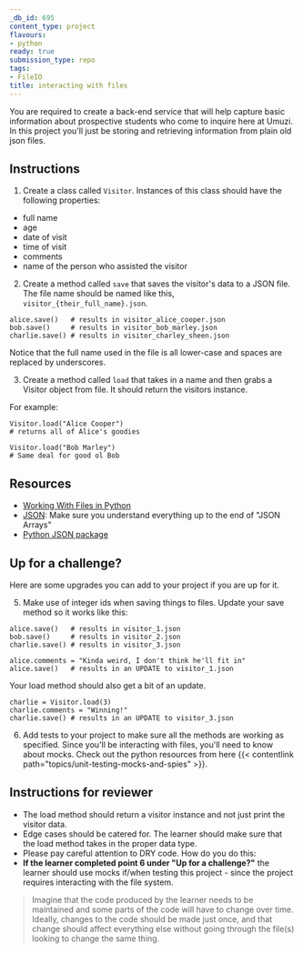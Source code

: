 ```yaml
---
_db_id: 695
content_type: project
flavours:
- python
ready: true
submission_type: repo
tags:
- FileIO
title: interacting with files
---
```


You are required to create a back-end service that will help capture basic information about prospective students who come to inquire here at Umuzi. In this project you'll just be storing and retrieving information from plain old json files.

## Instructions

1. Create a class called `Visitor`. Instances of this class should have the following properties:

- full name
- age
- date of visit
- time of visit
- comments
- name of the person who assisted the visitor

2. Create a method called `save` that saves the visitor's data to a JSON file. The file name should be named like this, `visitor_{their_full_name}.json`.

```
alice.save()   # results in visitor_alice_cooper.json
bob.save()     # results in visitor_bob_marley.json
charlie.save() # results in visitor_charley_sheen.json
```

Notice that the full name used in the file is all lower-case and spaces are replaced by underscores.

3. Create a method called `load` that takes in a name and then grabs a Visitor object from file. It should return the visitors instance.

For example:

```
Visitor.load("Alice Cooper")
# returns all of Alice's goodies

Visitor.load("Bob Marley")
# Same deal for good ol Bob
```

## Resources

- [Working With Files in Python](https://realpython.com/working-with-files-in-python/)
- [JSON](https://www.w3schools.com/js/js_json_intro.asp): Make sure you understand everything up to the end of "JSON Arrays"
- [Python JSON package](https://www.w3schools.com/python/python_json.asp)

## Up for a challenge?

Here are some upgrades you can add to your project if you are up for it.

5. Make use of integer ids when saving things to files. Update your save method so it works like this:

```
alice.save()   # results in visitor_1.json
bob.save()     # results in visitor_2.json
charlie.save() # results in visitor_3.json

alice.comments = "Kinda weird, I don't think he'll fit in"
alice.save()   # results in an UPDATE to visitor_1.json
```

Your load method should also get a bit of an update.

```
charlie = Visitor.load(3)
charlie.comments = "Winning!"
charlie.save() # results in an UPDATE to visitor_3.json
```

6. Add tests to your project to make sure all the methods are working as specified. Since you'll be interacting with files, you'll need to know about mocks. Check out the python resources from here {{< contentlink path="topics/unit-testing-mocks-and-spies" >}}.

## Instructions for reviewer

- The load method should return a visitor instance and not just print the visitor data.
- Edge cases should be catered for. The learner should make sure that the load method takes in the proper data type.
- Please pay careful attention to DRY code. How do you do this:
- **If the learner completed point 6 under "Up for a challenge?"** the learner should use mocks if/when testing this project - since the project requires interacting with the file system.

 > Imagine that the code produced by the learner needs to be maintained and some parts of the code will have to change over time. Ideally, changes to the code should be made just once, and that change should affect everything else without going through the file(s) looking to change the same thing.
